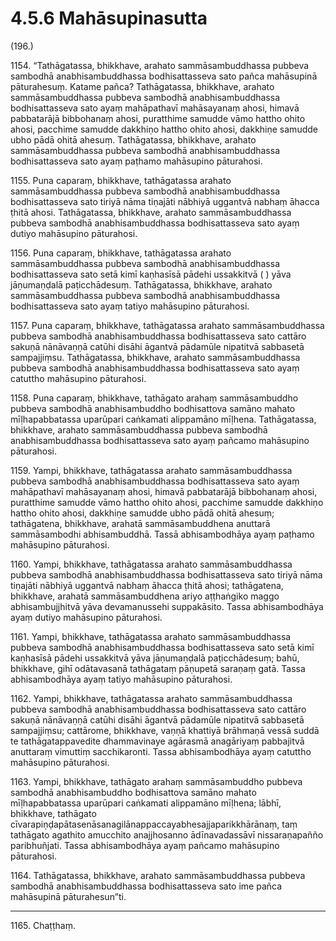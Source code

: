 # 4.5.6 Mahāsupinasutta

(196.)

1154\. “Tathāgatassa, bhikkhave, arahato sammāsambuddhassa pubbeva sambodhā anabhisambuddhassa bodhisattasseva sato pañca mahāsupinā pāturahesuṃ. Katame pañca? Tathāgatassa, bhikkhave, arahato sammāsambuddhassa pubbeva sambodhā anabhisambuddhassa bodhisattasseva sato ayaṃ mahāpathavī mahāsayanaṃ ahosi, himavā pabbatarājā bibbohanaṃ ahosi, puratthime samudde vāmo hattho ohito ahosi, pacchime samudde dakkhiṇo hattho ohito ahosi, dakkhiṇe samudde ubho pādā ohitā ahesuṃ. Tathāgatassa, bhikkhave, arahato sammāsambuddhassa pubbeva sambodhā anabhisambuddhassa bodhisattasseva sato ayaṃ paṭhamo mahāsupino pāturahosi.

1155\. Puna caparaṃ, bhikkhave, tathāgatassa arahato sammāsambuddhassa pubbeva sambodhā anabhisambuddhassa bodhisattasseva sato tiriyā nāma tiṇajāti nābhiyā uggantvā nabhaṃ āhacca ṭhitā ahosi. Tathāgatassa, bhikkhave, arahato sammāsambuddhassa pubbeva sambodhā anabhisambuddhassa bodhisattasseva sato ayaṃ dutiyo mahāsupino pāturahosi.

1156\. Puna caparaṃ, bhikkhave, tathāgatassa arahato sammāsambuddhassa pubbeva sambodhā anabhisambuddhassa bodhisattasseva sato setā kimī kaṇhasīsā pādehi ussakkitvā ( ) yāva jāṇumaṇḍalā paṭicchādesuṃ. Tathāgatassa, bhikkhave, arahato sammāsambuddhassa pubbeva sambodhā anabhisambuddhassa bodhisattasseva sato ayaṃ tatiyo mahāsupino pāturahosi.

1157\. Puna caparaṃ, bhikkhave, tathāgatassa arahato sammāsambuddhassa pubbeva sambodhā anabhisambuddhassa bodhisattasseva sato cattāro sakuṇā nānāvaṇṇā catūhi disāhi āgantvā pādamūle nipatitvā sabbasetā sampajjiṃsu. Tathāgatassa, bhikkhave, arahato sammāsambuddhassa pubbeva sambodhā anabhisambuddhassa bodhisattasseva sato ayaṃ catuttho mahāsupino pāturahosi.

1158\. Puna caparaṃ, bhikkhave, tathāgato arahaṃ sammāsambuddho pubbeva sambodhā anabhisambuddho bodhisattova samāno mahato mīḷhapabbatassa uparūpari caṅkamati alippamāno mīḷhena. Tathāgatassa, bhikkhave, arahato sammāsambuddhassa pubbeva sambodhā anabhisambuddhassa bodhisattasseva sato ayaṃ pañcamo mahāsupino pāturahosi.

1159\. Yampi, bhikkhave, tathāgatassa arahato sammāsambuddhassa pubbeva sambodhā anabhisambuddhassa bodhisattasseva sato ayaṃ mahāpathavī mahāsayanaṃ ahosi, himavā pabbatarājā bibbohanaṃ ahosi, puratthime samudde vāmo hattho ohito ahosi, pacchime samudde dakkhiṇo hattho ohito ahosi, dakkhiṇe samudde ubho pādā ohitā ahesuṃ; tathāgatena, bhikkhave, arahatā sammāsambuddhena anuttarā sammāsambodhi abhisambuddhā. Tassā abhisambodhāya ayaṃ paṭhamo mahāsupino pāturahosi.

1160\. Yampi, bhikkhave, tathāgatassa arahato sammāsambuddhassa pubbeva sambodhā anabhisambuddhassa bodhisattasseva sato tiriyā nāma tiṇajāti nābhiyā uggantvā nabhaṃ āhacca ṭhitā ahosi; tathāgatena, bhikkhave, arahatā sammāsambuddhena ariyo aṭṭhaṅgiko maggo abhisambujjhitvā yāva devamanussehi suppakāsito. Tassa abhisambodhāya ayaṃ dutiyo mahāsupino pāturahosi.

1161\. Yampi, bhikkhave, tathāgatassa arahato sammāsambuddhassa pubbeva sambodhā anabhisambuddhassa bodhisattasseva sato setā kimī kaṇhasīsā pādehi ussakkitvā yāva jāṇumaṇḍalā paṭicchādesuṃ; bahū, bhikkhave, gihī odātavasanā tathāgataṃ pāṇupetā saraṇaṃ gatā. Tassa abhisambodhāya ayaṃ tatiyo mahāsupino pāturahosi.

1162\. Yampi, bhikkhave, tathāgatassa arahato sammāsambuddhassa pubbeva sambodhā anabhisambuddhassa bodhisattasseva sato cattāro sakuṇā nānāvaṇṇā catūhi disāhi āgantvā pādamūle nipatitvā sabbasetā sampajjiṃsu; cattārome, bhikkhave, vaṇṇā khattiyā brāhmaṇā vessā suddā te tathāgatappavedite dhammavinaye agārasmā anagāriyaṃ pabbajitvā anuttaraṃ vimuttiṃ sacchikaronti. Tassa abhisambodhāya ayaṃ catuttho mahāsupino pāturahosi.

1163\. Yampi, bhikkhave, tathāgato arahaṃ sammāsambuddho pubbeva sambodhā anabhisambuddho bodhisattova samāno mahato mīḷhapabbatassa uparūpari caṅkamati alippamāno mīḷhena; lābhī, bhikkhave, tathāgato cīvarapiṇḍapātasenāsanagilānappaccayabhesajjaparikkhārānaṃ, taṃ tathāgato agathito amucchito anajjhosanno ādīnavadassāvī nissaraṇapañño paribhuñjati. Tassa abhisambodhāya ayaṃ pañcamo mahāsupino pāturahosi.

1164\. Tathāgatassa, bhikkhave, arahato sammāsambuddhassa pubbeva sambodhā anabhisambuddhassa bodhisattasseva sato ime pañca mahāsupinā pāturahesun”ti.

---

1165\. Chaṭṭhaṃ.
